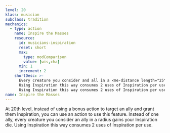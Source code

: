 ```yaml
---
level: 20
klass: musician
subclass: tradition
mechanics:
  - type: action
    name: Inspire the Masses
    resource:
      id: musicians-inspiration
      reset: short
      max:
        type: modComparison
        value: [wis,cha]
      min: 1
      increment: 2
    shortDesc: >-
      Every creature you consider and all in a <me-distance length="25" /> radius gains your Inspiration die.
      Using Inspiration this way consumes 2 uses of Inspiration per use.
      Using Inspiration this way consumes 2 uses of Inspiration per use.
name: Inspire the Masses
---
```

At 20th level, instead of using a bonus action to target an ally and grant them Inspiration, you can use an
action to use this feature. Instead of one ally, every creature you consider an ally in a <me-distance length="25" />
radius gains your Inspiration die. Using Inspiration this way consumes 2 uses of Inspiration per use.
